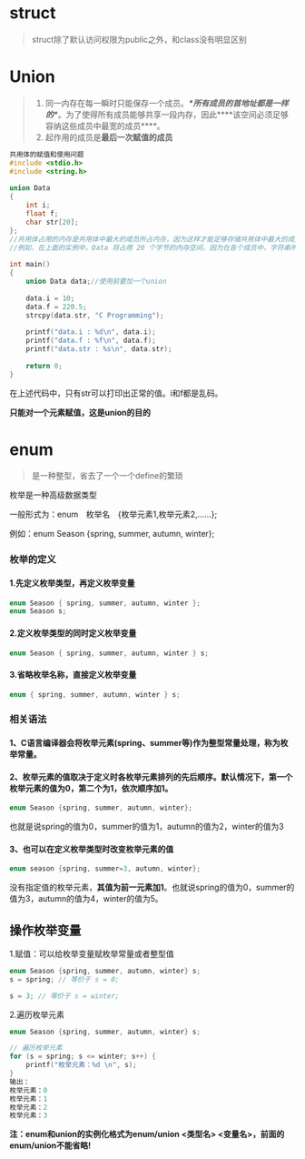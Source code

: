 # struct 

> struct除了默认访问权限为public之外，和class没有明显区别

# Union

>1. 同一内存在每一瞬时只能保存一个成员。***\*所有成员的首地址都是一样的\****。为了使得所有成员能够共享一段内存，因此***\*该空间必须足够容纳这些成员中最宽的成员\****。
>2. 起作用的成员是**最后一次赋值的成员**

```c++
共用体的赋值和使用问题
#include <stdio.h>
#include <string.h>
 
union Data
{
	int i;
	float f;
	char str[20];
};
//共用体占用的内存是共用体中最大的成员所占内存，因为这样才能足够存储共用体中最大的成员。
//例如，在上面的实例中，Data 将占用 20 个字节的内存空间，因为在各个成员中，字符串所占用的空间是最大的。
 
int main()
{
	union Data data;//使用前要加一个union
 
	data.i = 10;
	data.f = 220.5;
	strcpy(data.str, "C Programming");
 
	printf("data.i : %d\n", data.i);
	printf("data.f : %f\n", data.f);
	printf("data.str : %s\n", data.str);
 
	return 0;
}
```

在上述代码中，只有str可以打印出正常的值。i和f都是乱码。

**只能对一个元素赋值，这是union的目的**

# enum

> 是一种整型，省去了一个一个define的繁琐

枚举是一种高级数据类型

一般形式为：enum　枚举名　{枚举元素1,枚举元素2,……};

例如：enum Season {spring, summer, autumn, winter};

### 枚举的定义

#### 1.先定义枚举类型，再定义枚举变量

```c++
enum Season { spring, summer, autumn, winter };
enum Season s;
```

#### 2.定义枚举类型的同时定义枚举变量

```c++
enum Season { spring, summer, autumn, winter } s;
```

#### 3.省略枚举名称，直接定义枚举变量

```c++
enum { spring, summer, autumn, winter } s;
```



### 相关语法

#### 1、C语言编译器会将枚举元素(spring、summer等)作为整型常量处理，称为枚举常量。

#### 2、枚举元素的值取决于定义时各枚举元素排列的先后顺序。默认情况下，第一个枚举元素的值为0，第二个为1，依次顺序加1。

```c++
enum Season {spring, summer, autumn, winter};
```





也就是说spring的值为0，summer的值为1，autumn的值为2，winter的值为3

 

#### 3、也可以在定义枚举类型时改变枚举元素的值

```c++
enum season {spring, summer=3, autumn, winter};
```

没有指定值的枚举元素，**其值为前一元素加1**。也就说spring的值为0，summer的值为3，autumn的值为4，winter的值为5。

 

## 操作枚举变量

1.赋值：可以给枚举变量赋枚举常量或者整型值

```c++
enum Season {spring, summer, autumn, winter} s;
s = spring; // 等价于 s = 0;

s = 3; // 等价于 s = winter;
```



2.遍历枚举元素

```c++
enum Season {spring, summer, autumn, winter} s;

// 遍历枚举元素
for (s = spring; s <= winter; s++) {
    printf("枚举元素：%d \n", s);
}
输出：
枚举元素：0
枚举元素：1
枚举元素：2
枚举元素：3
```

**注：enum和union的实例化格式为enum/union  <类型名>  <变量名>，前面的enum/union不能省略!**

